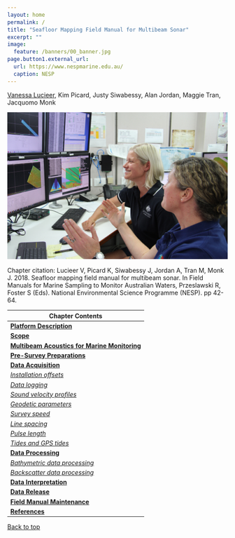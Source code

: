 ```yaml
---
layout: home
permalink: /
title: "Seafloor Mapping Field Manual for Multibeam Sonar"
excerpt: ""
image:
  feature: /banners/00_banner.jpg
page.button1.external_url:
  url: https://www.nespmarine.edu.au/
  caption: NESP
---
```


[Vanessa Lucieer](mailto:vanessa.lucieer@utas.edu.au), Kim Picard, Justy Siwabessy, Alan Jordan, Maggie Tran, Jacquomo Monk

![](images/MBES.jpg)

Chapter citation:
Lucieer V, Picard K, Siwabessy J, Jordan A, Tran M, Monk J. 2018. Seafloor mapping field manual for multibeam sonar. In Field Manuals for Marine Sampling to Monitor Australian Waters, Przeslawski R, Foster S (Eds). National Environmental Science Programme (NESP). pp 42-64. 

| Chapter Contents                                                                                                                                       |
|-------------------------------------------------------------------------------------------------------------------------------------------------|
|  **[Platform Description](https://australian-multibeam-guidelines.github.io/platform-description)**   
|  __[Scope](https://australian-multibeam-guidelines.github.io/scope)__                                                                        |
|  **[Multibeam Acoustics for Marine Monitoring](https://australian-multibeam-guidelines.github.io/multibeam-acoustics-for-marine-monitoring)** |
|  **[Pre-Survey Preparations](https://australian-multibeam-guidelines.github.io/pre-survey-preparations)**                                   |
|  **[Data Acquisition](https://australian-multibeam-guidelines.github.io/data-acquisition)**                                                   |
|       _[Installation offsets](https://australian-multibeam-guidelines.github.iodata-acquisition#installation-offsets)_                   |
|       _[Data logging](https://australian-multibeam-guidelines.github.io/data-acquisition#data-logging)_                                     |
|       _[Sound velocity profiles](https://australian-multibeam-guidelines.github.io/data-acquisition#sound-velocity-profiles)_                |
|       _[Geodetic parameters](https://australian-multibeam-guidelines.github.io/data-acquisition#geodetic-parameters)_                      |
|       _[Survey speed](https://australian-multibeam-guidelines.github.io/data-acquisition#survey-speed)_                                  |
|       _[Line spacing](https://australian-multibeam-guidelines.github.io/data-acquisition#line-spacing)_                                     |
|       _[Pulse length](https://australian-multibeam-guidelines.github.io/data-acquisition#pulse-length)_                                   |
|       _[Tides and GPS tides](https://australian-multibeam-guidelines.github.io/data-acquisition#tides-and-gps-tides)_                        |
|  **[Data Processing](https://australian-multibeam-guidelines.github.io/data-processing)**                                                    |
|       _[Bathymetric data processing](https://australian-multibeam-guidelines.github.io/data-processing#bathymetric-data-processing)_        |
|       _[Backscatter data processing](https://australian-multibeam-guidelines.github.io/data-processing#backscatter-data-processing)_        |
|  **[Data Interpretation](https://australian-multibeam-guidelines.github.io/data-interpretation)**                                             |
|  **[Data Release](https://australian-multibeam-guidelines.github.io/data-release)**                                                           |
|  **[Field Manual Maintenance](https://australian-multibeam-guidelines.github.io/field-manual-maintenance)**                                   |
|  **[References](https://australian-multibeam-guidelines.github.io/references)**                                                               |


<a href="#" class="scrollUpButton">Back to top</a>
